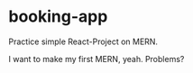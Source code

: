# booking-app
Practice simple React-Project on MERN.

I want to make my first MERN, yeah. Problems?
